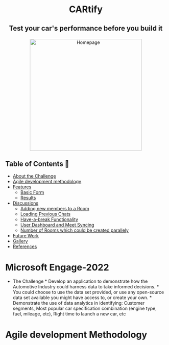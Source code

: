 # <p align ="center" >CARtify</p>
## <p align ="center" >Test your car's performance before you build it</p>

<p align ="center" ><img src="https://i.imgur.com/TmY0Fp9.jpg" height="350px" alt="Homepage"/></p>

## Table of Contents 📕

- [About the Challenge](#microsoft-engage-2022)
- [Agile development methodology](#agile-development-methodology)
- [Features](#features-)
  	- [Basic Form](#homepage)
  	- [Results](#meet)
- [Discussions](#discussions)
  - [Adding new members to a Room](#adding-new-members-to-a-room)
  - [Loading Previous Chats](#loading-previous-chats)
  - [Have-a-break Functionality](#have-a-break-functionality)
  - [User Dashboard and Meet Syncing](#user-dashboard-and-meet-syncing)
  - [Number of Rooms which could be created parallely](#number-of-rooms-which-could-be-created-parallely)
- [Future Work](#future-work)
- [Gallery](#gallery)
- [References](#references)

# Microsoft Engage-2022
* The Challenge
	    * Develop an application to demonstrate how the Automotive Industry could harness data to take informed decisions.
	    * You could choose to use the data set provided, or use any open-source data set available you might have access to, or create your own.
	    * Demonstrate the use of data analytics in identifying: Customer segments, Most popular car specification combination (engine type, fuel, mileage, etc), Right time to launch a new car, etc

# Agile development Methodology

